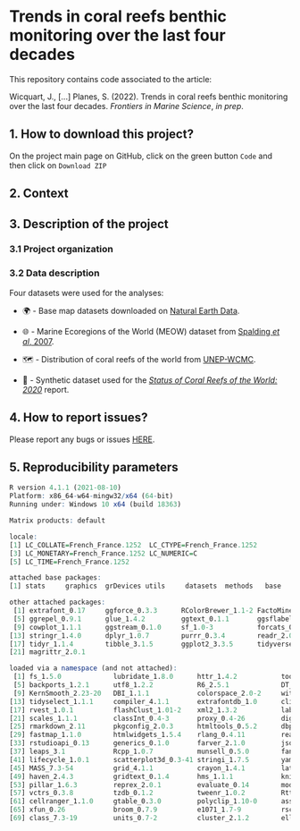 # **Trends in coral reefs benthic monitoring over the last four decades**


This repository contains code associated to the article:

Wicquart, J., [...] Planes, S. (2022). Trends in coral reefs benthic monitoring over the last four decades. *Frontiers in Marine Science*, _in prep_.


## 1. How to download this project?

On the project main page on GitHub, click on the green button `Code` and then click on `Download ZIP`

## 2. Context


## 3. Description of the project

### 3.1 Project organization

### 3.2 Data description

Four datasets were used for the analyses:

* :earth_africa: - Base map datasets downloaded on [Natural Earth Data](https://www.naturalearthdata.com/downloads/10m-physical-vectors/).

* :globe_with_meridians: - Marine Ecoregions of the World (MEOW) dataset from [Spalding *et al*, 2007](https://academic.oup.com/bioscience/article/57/7/573/238419).

* :world_map:	- Distribution of coral reefs of the world from [UNEP-WCMC](https://data.unep-wcmc.org/datasets/1).

* :diving_mask:	- Synthetic dataset used for the [*Status of Coral Reefs of the World: 2020*](https://gcrmn.net/2020-report/) report.

## 4. How to report issues?

Please report any bugs or issues [HERE](https://github.com/JWicquart/monitoring_reefs/issues).


## 5. Reproducibility parameters

```R
R version 4.1.1 (2021-08-10)
Platform: x86_64-w64-mingw32/x64 (64-bit)
Running under: Windows 10 x64 (build 18363)

Matrix products: default

locale:
[1] LC_COLLATE=French_France.1252  LC_CTYPE=French_France.1252   
[3] LC_MONETARY=French_France.1252 LC_NUMERIC=C                  
[5] LC_TIME=French_France.1252    

attached base packages:
[1] stats     graphics  grDevices utils     datasets  methods   base     

other attached packages:
 [1] extrafont_0.17     ggforce_0.3.3      RColorBrewer_1.1-2 FactoMineR_2.4    
 [5] ggrepel_0.9.1      glue_1.4.2         ggtext_0.1.1       ggsflabel_0.0.1   
 [9] cowplot_1.1.1      ggstream_0.1.0     sf_1.0-3           forcats_0.5.1     
[13] stringr_1.4.0      dplyr_1.0.7        purrr_0.3.4        readr_2.0.2       
[17] tidyr_1.1.4        tibble_3.1.5       ggplot2_3.3.5      tidyverse_1.3.1   
[21] magrittr_2.0.1    

loaded via a namespace (and not attached):
 [1] fs_1.5.0             lubridate_1.8.0      httr_1.4.2           tools_4.1.1         
 [5] backports_1.2.1      utf8_1.2.2           R6_2.5.1             DT_0.19             
 [9] KernSmooth_2.23-20   DBI_1.1.1            colorspace_2.0-2     withr_2.4.2         
[13] tidyselect_1.1.1     compiler_4.1.1       extrafontdb_1.0      cli_3.0.1           
[17] rvest_1.0.1          flashClust_1.01-2    xml2_1.3.2           labeling_0.4.2      
[21] scales_1.1.1         classInt_0.4-3       proxy_0.4-26         digest_0.6.28       
[25] rmarkdown_2.11       pkgconfig_2.0.3      htmltools_0.5.2      dbplyr_2.1.1        
[29] fastmap_1.1.0        htmlwidgets_1.5.4    rlang_0.4.11         readxl_1.3.1        
[33] rstudioapi_0.13      generics_0.1.0       farver_2.1.0         jsonlite_1.7.2      
[37] leaps_3.1            Rcpp_1.0.7           munsell_0.5.0        fansi_0.5.0         
[41] lifecycle_1.0.1      scatterplot3d_0.3-41 stringi_1.7.5        yaml_2.2.1          
[45] MASS_7.3-54          grid_4.1.1           crayon_1.4.1         lattice_0.20-45     
[49] haven_2.4.3          gridtext_0.1.4       hms_1.1.1            knitr_1.36          
[53] pillar_1.6.3         reprex_2.0.1         evaluate_0.14        modelr_0.1.8        
[57] vctrs_0.3.8          tzdb_0.1.2           tweenr_1.0.2         Rttf2pt1_1.3.9      
[61] cellranger_1.1.0     gtable_0.3.0         polyclip_1.10-0      assertthat_0.2.1    
[65] xfun_0.26            broom_0.7.9          e1071_1.7-9          rsconnect_0.8.24    
[69] class_7.3-19         units_0.7-2          cluster_2.1.2        ellipsis_0.3.2
```
